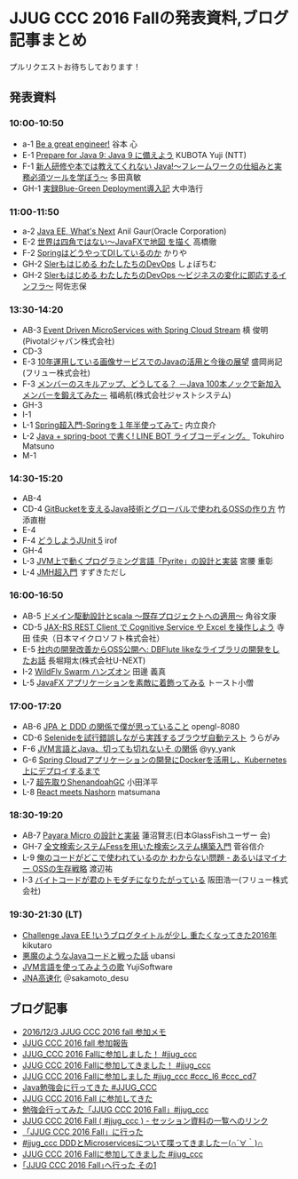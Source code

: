 # JJUG CCC 2016 Fallの発表資料,ブログ記事まとめ

プルリクエストお待ちしております！

## 発表資料

### 10:00-10:50

- a-1 [Be a great engineer!](https://speakerdeck.com/shintanimoto/ccc2016fall-be-a-great-engineer-number-jjug-ccc-number-ccc-a1) 谷本 心
- E-1 [Prepare for Java 9: Java 9 に備えよう](http://www.slideshare.net/YujiKubota/java9-69782018) KUBOTA Yuji (NTT)
- F-1 [新人研修や本では教えてくれない Java!〜フレームワークの仕組みと実 務必須ツールを学ぼう〜](https://speakerdeck.com/masatoshitada/wan-quan-ban-xin-ren-yan-xiu-yaben-dehajiao-etekurenaijava) 多田真敏
- GH-1 [実録Blue-Green Deployment導入記](http://www.slideshare.net/setoazusa/jjug-ccc-bluegreendeployment) 大中浩行

### 11:00-11:50

- a-2 [Java EE, What's Next](http://www.slideshare.net/itakashi/java-ee-whats-next-by-anil-gaur) Anil Gaur(Oracle Corporation)
- E-2 [世界は四角ではない〜JavaFXで地図 を描く](http://www.slideshare.net/torutk/java-fx7) 高橋徹
- F-2 [SpringはどうやってDIしているのか](https://speakerdeck.com/bati11/springhadouyatutedisiteirufalseka-number-jjug-ccc) かりや
- GH-2 [SIerもはじめる わたしたちのDevOps](http://www.slideshare.net/syobochim/sier-devops-jjugccc-69780604) しょぼちむ
- GH-2 [SIerもはじめる わたしたちのDevOps ～ビジネスの変化に即応するインフラ～](https://docs.com/asashiho/8906/jjug-ccc-2016-fall) 阿佐志保

### 13:30-14:20

- AB-3 [Event Driven MicroServices with Spring Cloud Stream](https://www.slideshare.net/makingx/event-driven-microservices-with-spring-cloud-stream-jjugccc-ccca3) 槙 俊明 (Pivotalジャパン株式会社)
- CD-3
- E-3 [10年運用している画像サービスでのJavaの活用と今後の展望](https://speakerdeck.com/nmorioka/10nian-yun-yong-siteiru-hua-xiang-sabisudefalsejavafalsehuo-yong-to-jin-hou-falsezhan-wang) 盛岡尚記(フリュー株式会社)
- F-3 [メンバーのスキルアップ、どうしてる？ －Java 100本ノックで新加入メンバーを鍛えてみた－](http://www.slideshare.net/JSUXDesign/java-100) 福嶋航(株式会社ジャストシステム)
- GH-3
- I-1
- L-1 [Spring超入門-Springを１年半使ってみて-](http://www.slideshare.net/RyosukeUchitate/springspring1) 内立良介
- L-2 [Java + spring-boot で書く! LINE BOT ライブコーディング。](https://docs.google.com/presentation/d/1ShXyY4oNBsOIhgbcigheOeMi_mOBRcL0OKQ7l8QwKxQ/edit#slide=id.p) Tokuhiro Matsuno
- M-1


### 14:30-15:20

- AB-4
- CD-4 [GitBucketを支えるJava技術とグローバルで使われるOSSの作り方](http://www.slideshare.net/takezoe/gitbucketjavaoss) 竹添直樹
- E-4
- F-4 [どうしようJUnit 5](https://speakerdeck.com/irof/dousiyoujunit5) irof
- GH-4
- L-3 [JVM上で動くプログラミング言語「Pyrite」の設計と実装](https://docs.google.com/viewer?a=v&pid=sites&srcid=ZGVmYXVsdGRvbWFpbnxtaXlha29zaXN8Z3g6NmQ5MDEzNjljNDNlMWZlMA) 宮腰 重彰
- L-4 [JMH超入門](https://docs.com/deaf_tadashi/1630/jmh) すずきただし

### 16:00-16:50

- AB-5 [ドメイン駆動設計とscala 〜既存プロジェクトへの適用〜](http://www.slideshare.net/fumiyasusumiya/jjug-ccc-2016-fall-scala) 角谷文康
- CD-5 [JAX-RS REST Client で Cognitive Service や Excel を操作しよう](https://docs.com/terada-yoshio/4205/cognitive-services-excel-rest-api-with-jax-rs) 寺田 佳央（日本マイクロソフト株式会社）
- E-5 [社内の開発改善からOSS公開へ: DBFlute likeなライブラリの開発をし たお話](http://slides.com/nashcft/jjug_ccc_2016_fall#/) 長堀翔太(株式会社U-NEXT)
- I-2 [WildFly Swarm ハンズオン](https://emag.gitbooks.io/wildfly-swarm-tour/content/) 田邊 義真
- L-5 [JavaFX アプリケーションを素敵に着飾ってみる](https://speakerdeck.com/toastkidjp/jjug-ccc-2016-fall-number-ccc-l5) トースト小僧

### 17:00-17:20

- AB-6 [JPA と DDD の関係で僕が思っていること](http://qiita.com/opengl-8080/items/944a6383f81dd3406486) opengl-8080
- CD-6 [Selenideを試行錯誤しながら実践するブラウザ自動テスト](http://backpaper0.github.io/ghosts/try-selenide/index.html#1) うらがみ
- F-6 [JVM言語とJava、切っても切れないそ の関係](http://www.slideshare.net/yyyank/jvmjava-69784006) @yy_yank
- G-6 [Spring Cloudアプリケーションの開発にDockerを活用し、Kubernetes上にデプロイするまで](https://speakerdeck.com/muraken720/spring-cloudapurikesiyonfalsekai-fa-nidockerwohuo-yong-si-kubernetesshang-nidepuroisurumade)
- L-7 [超先取りShenandoahGC](http://www.slideshare.net/yodajp/shenandoahgc-69803455) 小田洋平
- L-8 [React meets Nashorn](https://speakerdeck.com/matsumana/react-meets-nashorn-jjug-ccc-2016-fall) matsumana

### 18:30-19:20

- AB-7 [Payara Micro の設計と実装](http://www.slideshare.net/khasunuma/payara-microinternals) 蓮沼賢志(日本GlassFishユーザー 会)
- GH-7 [全文検索システムFessを用いた検索システム構築入門](http://www.slideshare.net/shinsuke/fess-69788304) 菅谷信介
- L-9 [俺のコードがどこで使われているのか わからない問題 - あるいはマイナー OSSの生存戦略](http://www.slideshare.net/nabedge/oss-69784858) 渡辺祐
- I-3 [バイトコードが君のトモダチになりたがっている](https://www.slideshare.net/jyukutyo/jjug-ccc-2016-fall-69797411) 阪田浩一(フリュー株式会社)

### 19:30-21:30 (LT)

- [Challenge Java EE !いうブログタイトルが少し 重たくなってきた2016年](https://speakerdeck.com/kikutaro/challenge-java-ee-toiuburogutaitorugashao-si-zhong-takunatutekita2016nian) kikutaro
- [悪魔のようなJavaコードと戦った話](http://qiita.com/ubansi/items/05c97500854d2f60a63a) ubansi
- [JVM言語を使ってみようの歌](http://www.slideshare.net/YujiSoftware/jvm-69789550) YujiSoftware
- [JNA高速化](http://slides.com/sakamoto_desu/jna) ＠sakamoto_desu

## ブログ記事
- [2016/12/3 JJUG CCC 2016 fall 参加メモ](http://qiita.com/khwada/items/daa86af9f4e8416134a7)
- [JJUG CCC 2016 fall 参加報告](http://suzaku-tec.hatenadiary.jp/entry/2016/12/03/235055)
- [JJUG_CCC 2016 Fallに参加しました！ #jjug_ccc](http://mrstar-logs.hatenablog.com/entry/2016/12/03/233556)
- [JJUG CCC 2016 Fallに参加してきました！ #jjug_ccc](http://kikutaro777.hatenablog.com/entry/2016/12/04/010543)
- [JJUG CCC 2016 Fallに参加しました #jjug_ccc #ccc_l6 #ccc_cd7](http://samuraism.jp/diary/2016/12/04/1480779780000.html)
- [Java勉強会に行ってきた #JJUG_CCC](http://blog.shuh.net/2016/12/jjug-ccc-2016-fall/)
- [JJUG CCC 2016 Fall に参加してきた](http://tenten0213.hatenablog.com/entry/2016/12/04/013457)
- [勉強会行ってみた「JJUG CCC 2016 Fall」#jjug_ccc](https://kazuhito-m.github.io/study-meeting-repo/2016/12/04/jjug-ccc-fall)
- [JJUG CCC 2016 Fall ( #jjug_ccc ) - セッション資料の一覧へのリンク](http://d.hatena.ne.jp/chiheisen/20161203/1480761244)
- [「JJUG CCC 2016 Fall」に行った](http://qiita.com/y_q1m/items/5ad5ae663363314fcb91)
- [#jjug_ccc DDDとMicroservicesについて喋ってきましたー(∩´∀｀)∩](http://bufferings.hatenablog.com/entry/2016/12/04/135752)
- [JJUG CCC 2016 Fallに参加してきました #jjug_ccc](http://www.grimrose.org/blog/2016/12/jjug-ccc-2016/)
- [｢JJUG CCC 2016 Fall｣へ行った その1](http://ttomioka.hatenablog.com/entry/2016/12/05/200946)
